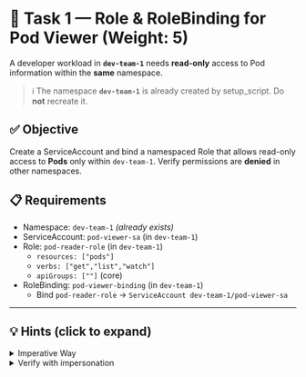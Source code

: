 # 🧩 Task 1 — Role & RoleBinding for Pod Viewer (Weight: 5)

A developer workload in **`dev-team-1`** needs **read-only** access to Pod information within the **same** namespace.

> ℹ️ The namespace **`dev-team-1`** is already created by setup_script. Do **not** recreate it.

## ✅ Objective
Create a ServiceAccount and bind a namespaced Role that allows read-only access to **Pods** only within `dev-team-1`. Verify permissions are **denied** in other namespaces.

## 📋 Requirements
- Namespace: `dev-team-1` *(already exists)*
- ServiceAccount: `pod-viewer-sa` (in `dev-team-1`)
- Role: `pod-reader-role` (in `dev-team-1`)
  - `resources: ["pods"]`
  - `verbs: ["get","list","watch"]`
  - `apiGroups: [""]` (core)
- RoleBinding: `pod-viewer-binding` (in `dev-team-1`)
  - Bind `pod-reader-role` → `ServiceAccount dev-team-1/pod-viewer-sa`

---

## 💡 Hints (click to expand)
<details>
<summary>Imperative Way</summary>

```bash
kubectl create sa pod-viewer-sa -n dev-team-1

kubectl create role pod-reader-role \
  --resource=pods \
  --verb=get --verb=list --verb=watch \
  -n dev-team-1

kubectl create rolebinding pod-viewer-binding \
  --role=pod-reader-role \
  --serviceaccount=dev-team-1:pod-viewer-sa \
  -n dev-team-1
```
</details>

<details> <summary>Verify with impersonation</summary>
```bash
# Can read in dev-team-1
kubectl auth can-i list pods \
  --as=system:serviceaccount:dev-team-1:pod-viewer-sa \
  -n dev-team-1

# Must be denied in default
kubectl auth can-i list pods \
  --as=system:serviceaccount:dev-team-1:pod-viewer-sa \
  -n default
```
</details>

<details> <summary>YAML bundle</summary>
  
```yaml  
apiVersion: v1
kind: ServiceAccount
metadata:
  name: pod-viewer-sa
  namespace: dev-team-1
---
apiVersion: rbac.authorization.k8s.io/v1
kind: Role
metadata:
  name: pod-reader-role
  namespace: dev-team-1
rules:
- apiGroups: [""]
  resources: ["pods"]
  verbs: ["get","list","watch"]
---
apiVersion: rbac.authorization.k8s.io/v1
kind: RoleBinding
metadata:
  name: pod-viewer-binding
  namespace: dev-team-1
subjects:
- kind: ServiceAccount
  name: pod-viewer-sa
  namespace: dev-team-1
roleRef:
  apiGroup: rbac.authorization.k8s.io
  kind: Role
  name: pod-reader-role
```
</details>
